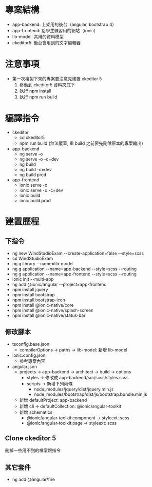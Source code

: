 # 專案結構

-   app-backend: 上架用的後台（angular, bootstrap 4）
-   app-frontend: 給學生練習用的網站（ionic）
-   lib-model: 共用的資料模型
-   ckeditor5: 後台會用到的文字編輯器

# 注意事項

-   第一次複製下來的專案要注意先建置 ckeditor 5
    1. 移動到 ckeditor5 資料夾底下
    2. 執行 npm install
    3. 執行 npm run build

# 編譯指令

-   ckeditor
    -   cd ckeditor5
    -   npm run build (無法覆蓋, 重 build 之前要先刪除原本的專案輸出)
-   app-backend
    -   ng serve -o
    -   ng serve -o -c=dev
    -   ng build
    -   ng build -c=dev
    -   ng build prod
-   app-frontend
    -   ionic serve -o
    -   ionic serve -o -c=dev
    -   ionic build
    -   ionic build prod

# 建置歷程

## 下指令

-   ng new WindStudioExam --create-application=false --style=scss
-   cd WindStudioExam
-   ng g library --name=lib-model
-   ng g application --name=app-backend --style=scss --routing
-   ng g application --name=app-frontend --style=scss --routing
-   ionic init --multi-app
-   ng add @ionic/angular --project=app-frontend
-   npm install jquery
-   npm install bootstrap
-   npm install bootstrap-icon
-   npm install @ionic-native/core
-   npm install @ionic-native/splash-screen
-   npm install @ionic-native/status-bar

## 修改腳本

-   tsconfig.base.json
    -   compilerOptions -> paths -> lib-model: 新增 lib-model
-   ionic.config.json
    -   參考專案內容
-   angular.json
    -   projects -> app-backend -> architect -> build -> options
        -   styles -> 修改成 app-backend/src/scss/styles.scss
        -   scripts -> 新增下列兩條
            -   node_modules/jquery/dist/jquery.min.js
            -   node_modules/bootstrap/dist/js/bootstrap.bundle.min.js
    -   新增 defaultProject: app-backend
    -   新增 cli -> defaultCollection: @ionic/angular-toolkit
    -   新增 schematics
        -   @ionic/angular-toolkit:component -> styleext: scss
        -   @ionic/angular-toolkit:page -> styleext: scss

## Clone ckeditor 5

刪掉一些用不到的檔案跟指令

## 其它套件

-   ng add @angular/fire
